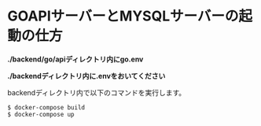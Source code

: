 # GOAPIサーバーとMYSQLサーバーの起動の仕方
**./backend/go/apiディレクトリ内にgo.env**

**./backendディレクトリ内に.envをおいてください**

backendディレクトリ内で以下のコマンドを実行します。
```console
$ docker-compose build
$ docker-compose up
```
